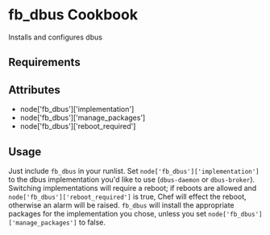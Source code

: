 fb_dbus Cookbook
=====================
Installs and configures dbus

Requirements
------------

Attributes
----------
* node['fb_dbus']['implementation']
* node['fb_dbus']['manage_packages']
* node['fb_dbus']['reboot_required']

Usage
-----
Just include `fb_dbus` in your runlist. Set `node['fb_dbus']['implementation']`
to the dbus implementation you'd like to use (`dbus-daemon` or `dbus-broker`).
Switching implementations will require a reboot; if reboots are allowed and
`node['fb_dbus']['reboot_required']` is true, Chef will effect the reboot,
otherwise an alarm will be raised. `fb_dbus` will install the appropriate
packages for the implementation you chose, unless you set
`node['fb_dbus']['manage_packages']` to false.
